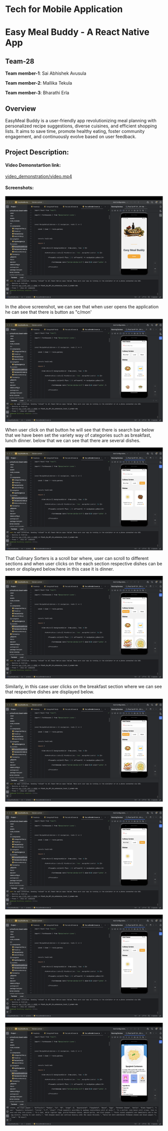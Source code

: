 # Tech for Mobile Application
# Easy Meal Buddy - A React Native App

## Team-28

**Team member-1**: Sai Abhishek Avusula

**Team member-2**: Mallika Tekula

**Team member-3**: Bharathi Erla


## Overview 

EasyMeal Buddy is a user-friendly app revolutionizing meal planning with personalized recipe suggestions, diverse cuisines, and efficient shopping lists. It aims to save time, promote healthy eating, foster community engagement, and continuously evolve based on user feedback.

## Project Description:

####  Video Demonstartion link:
[video_demonstration/video.mp4](video_demonstration/video.mp4)<br />

####  Screenshots:

![Basic html](images/01.png)<br />

In the above screenshot, we can see that when user opens the application he can see that there is button as "c/mon' 

![Basic html](images/02.png)<br />

When user click on that button he will see that there is search bar below that we have been set the variety way of categories such as breakfast, lunch dinner. below that we can see that there are several dishes.

![Basic html](images/03.png)<br />

That Culinary Sorters is a scroll bar where, user can scroll to different sections and when user clicks on the each section respective dishes can be seen or displayed below.here in this case it is dinner.

![Basic html](images/04.png)<br />

Similarly, in this case user clicks on the breakfast section where we can see that respective dishes are displayed below.

![Basic html](images/04.png)<br />



![Basic html](images/05.png)<br />



![Basic html](images/06.png)<br />



![Basic html](images/07.png)<br />





